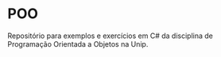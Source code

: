 # POO
Repositório para exemplos e exercícios em C# da disciplina de Programação Orientada a Objetos na Unip.
